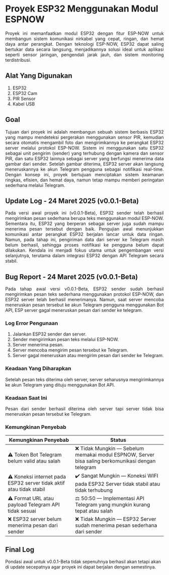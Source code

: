 # Proyek ESP32 Menggunakan Modul ESPNOW

<div align="justify">

Proyek ini memanfaatkan modul ESP32 dengan fitur ESP-NOW untuk membangun sistem komunikasi nirkabel yang cepat, ringan, dan hemat daya antar perangkat. Dengan teknologi ESP-NOW, ESP32 dapat saling bertukar data secara langsung, menjadikannya solusi ideal untuk aplikasi seperti sensor jaringan, pengendali jarak jauh, dan sistem monitoring terdistribusi.

</div>

## Alat Yang Digunakan
1. ESP32  
2. ESP32 Cam  
3. PIR Sensor  
4. Kabel USB  

## Goal

<div align="justify">

Tujuan dari proyek ini adalah membangun sebuah sistem berbasis ESP32 yang mampu mendeteksi pergerakan menggunakan sensor PIR, kemudian secara otomatis mengambil foto dan mengirimkannya ke perangkat ESP32 server melalui protokol ESP-NOW. Sistem ini menggunakan satu ESP32 sebagai unit pengirim (sender) yang terhubung dengan kamera dan sensor PIR, dan satu ESP32 lainnya sebagai server yang berfungsi menerima data gambar dari sender. Setelah gambar diterima, ESP32 server akan langsung meneruskannya ke akun Telegram pengguna sebagai notifikasi real-time. Dengan konsep ini, proyek bertujuan menciptakan sistem keamanan ringkas, efisien, dan hemat daya, namun tetap mampu memberi peringatan sederhana melalui Telegram.

</div>

## Update Log - 24 Maret 2025 (v0.0.1-Beta)
<div align="justify">

Pada versi awal proyek ini (v0.0.1-Beta), ESP32 sender telah berhasil mengirimkan pesan sederhana berupa teks menggunakan modul ESP-NOW. Sementara itu, ESP32 yang berperan sebagai server juga sudah mampu menerima pesan tersebut dengan baik. Pengujian awal menunjukkan komunikasi antar perangkat ESP32 berjalan lancar untuk data ringan. Namun, pada tahap ini, pengiriman data dari server ke Telegram masih belum berhasil, sehingga proses notifikasi ke pengguna belum dapat dilakukan. Kendala ini menjadi fokus utama untuk pengembangan versi selanjutnya, terutama dalam integrasi ESP32 dengan API Telegram secara stabil.

</div>

## Bug Report - 24 Maret 2025 (v0.0.1-Beta)
<div align="justify">

Pada tahap awal versi v0.0.1-Beta, ESP32 sender sudah berhasil mengirimkan pesan teks sederhana menggunakan protokol ESP-NOW, dan ESP32 server telah berhasil menerimanya. Namun, saat server mencoba meneruskan pesan tersebut ke akun Telegram pengguna menggunakan Bot API, ESP server gagal meneruskan pesan dari sender ke telegram.

### Log Error Pengunaan
1. Jalankan ESP32 sender dan server.
2. Sender mengirimkan pesan teks melalui ESP-NOW.
3. Server menerima pesan.
4. Server mencoba mengirim pesan tersebut ke Telegram.
5. Server gagal meneruskan atau mengirim pesan dari sender ke Telegram.

### Keadaan Yang Diharapkan
Setelah pesan teks diterima oleh server, server seharusnya mengirimkannya ke akun Telegram yang dituju menggunakan Bot API.
### Keadaan Saat Ini
Pesan dari sender berhasil diterima oleh server tapi server tidak bisa meneruskan pesan tersebut ke Telegram.
</div>

### Kemungkinan Penyebab

<div align="center">

<table>
  <thead>
    <tr>
      <th>Kemungkinan Penyebab</th>
      <th>Status</th>
    </tr>
  </thead>
  <tbody>
    <tr>
      <td>⚠️ Token Bot Telegram belum valid atau salah</td>
      <td>❌ Tidak Mungkin — Sebelum memakai modul ESPNOW, Server bisa saling berkomunikasi dengan telegram</td>
    </tr>
    <tr>
      <td>⚠️ Koneksi internet pada ESP32 server tidak aktif atau tidak stabil</td>
      <td>✔️ Sangat Mungkin — Koneksi WIFI pada ESP32 Server tidak stabil atau tidak terhubung</td>
    </tr>
    <tr>
      <td>⚠️ Format URL atau payload Telegram API tidak sesuai</td>
      <td>⚖️ 50:50 — Implementasi API Telegram yang mungkin kurang tepat atau salah</td>
    </tr>
    <tr>
      <td>❌ ESP32 server belum menerima pesan dari sender</td>
      <td>❌ Tidak Mungkin — ESP32 Server sudah menerima pesan sederhana dari sender</td>
    </tr>
  </tbody>
</table>

</div>

## Final Log
Pondasi awal untuk v0.0.1-Beta tidak sepenuhnya berhasil akan tetapi akan di update secepatnya agar proyek ini dapat berjalan dengan semestinya.
